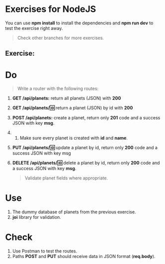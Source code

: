 # Exercises for NodeJS

You can use **npm install** to install the dependencies and **npm run dev** to test the exercise right away.

> Check other branches for more exercises.

## Exercise:

# Do

> Write a router with the following routes:

1. **GET /api/planets:** return all planets (JSON) with **200**
2. **GET /api/planets/:id:** return a planet (JSON) by id with **200**
3. **POST /api/planets:** create a planet, return only **201** code and a success JSON with key **msg**.
4. 1. Make sure every planet is created with **id** and **name**.
5. **PUT /api/planets/:id:** update a planet by id, return only **200** code and a success JSON with key msg
6. **DELETE /api/planets/:id:** delete a planet by id, return only **200** code and a success JSON with key **msg**.

   > Validate planet fields where appropriate.

# Use

1. The dummy database of planets from the previous exercise.
2. **joi** library for validation.

# Check

1. Use Postman to test the routes.
2. Paths **POST** and **PUT** should receive data in JSON format (**req.body**).
